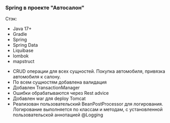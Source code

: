 ### Spring в проекте "Автосалон"

Стэк:
* Java 17+
* Gradle
* Spring
* Spring Data
* Liquibase
* lombok
* mapstruct


- CRUD операции для всех сущностей. Покупка автомобиля, привязка автомобиля к салону.
- По всем сущностям добавлена валидация
- Добавлен TransactionManager
- Ошибки обрабатываются через Rest advice
- Добавлен war для deploy Tomcat
- Реализован пользовательский BeanPostProcessor для логирования. Логирование выполняется по классам и методам, с установленной пользовательской аннотацией @Logging 
